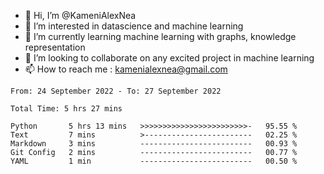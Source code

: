 - 👋 Hi, I’m @KameniAlexNea
- 👀 I’m interested in datascience and machine learning
- 🌱 I’m currently learning machine learning with graphs, knowledge representation
- 💞️ I’m looking to collaborate on any excited project in machine learning
- 📫 How to reach me : kamenialexnea@gmail.com

<!--START_SECTION:waka-->

```text
From: 24 September 2022 - To: 27 September 2022

Total Time: 5 hrs 27 mins

Python       5 hrs 13 mins   >>>>>>>>>>>>>>>>>>>>>>>>-   95.55 %
Text         7 mins          >------------------------   02.25 %
Markdown     3 mins          -------------------------   00.93 %
Git Config   2 mins          -------------------------   00.77 %
YAML         1 min           -------------------------   00.50 %
```

<!--END_SECTION:waka-->

<!---
KameniAlexNea/KameniAlexNea is a ✨ special ✨ repository because its `README.md` (this file) appears on your GitHub profile.
You can click the Preview link to take a look at your changes.
--->
